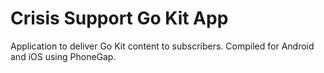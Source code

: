 Crisis Support Go Kit App
=============

Application to deliver Go Kit content to subscribers. Compiled for Android and iOS using PhoneGap.
